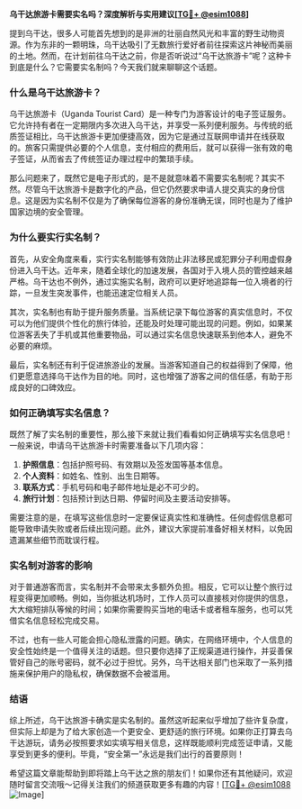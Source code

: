 **乌干达旅游卡需要实名吗？深度解析与实用建议[[TG💪+ @esim1088](https://t.me/s/esim1088)]**

提到乌干达，很多人可能首先想到的是非洲的壮丽自然风光和丰富的野生动物资源。作为东非的一颗明珠，乌干达吸引了无数旅行爱好者前往探索这片神秘而美丽的土地。然而，在计划前往乌干达之前，你是否听说过“乌干达旅游卡”呢？这种卡到底是什么？它需要实名制吗？今天我们就来聊聊这个话题。

### 什么是乌干达旅游卡？

乌干达旅游卡（Uganda Tourist Card）是一种专门为游客设计的电子签证服务。它允许持有者在一定期限内多次进入乌干达，并享受一系列便利服务。与传统的纸质签证相比，乌干达旅游卡更加便捷高效，因为它是通过互联网申请并在线获取的。旅客只需提供必要的个人信息，支付相应的费用后，就可以获得一张有效的电子签证，从而省去了传统签证办理过程中的繁琐手续。

那么问题来了，既然它是电子形式的，是不是就意味着不需要实名制呢？其实不然。尽管乌干达旅游卡是数字化的产品，但它仍然要求申请人提交真实的身份信息。这是因为实名制不仅是为了确保每位游客的身份准确无误，同时也是为了维护国家边境的安全管理。

### 为什么要实行实名制？

首先，从安全角度来看，实行实名制能够有效防止非法移民或犯罪分子利用虚假身份进入乌干达。近年来，随着全球化的加速发展，各国对于入境人员的管控越来越严格。乌干达也不例外，通过实施实名制，政府可以更好地追踪每一位入境者的行踪，一旦发生突发事件，也能迅速定位相关人员。

其次，实名制也有助于提升服务质量。当系统记录下每位游客的真实信息时，不仅可以为他们提供个性化的旅行体验，还能及时处理可能出现的问题。例如，如果某位游客丢失了手机或其他重要物品，可以通过实名信息快速联系到他本人，避免不必要的麻烦。

最后，实名制还有利于促进旅游业的发展。当游客知道自己的权益得到了保障，他们更愿意选择乌干达作为目的地。同时，这也增强了游客之间的信任感，有助于形成良好的口碑效应。

### 如何正确填写实名信息？

既然了解了实名制的重要性，那么接下来就让我们看看如何正确填写实名信息吧！一般来说，申请乌干达旅游卡时需要准备以下几项内容：

1. **护照信息**：包括护照号码、有效期以及签发国等基本信息。
2. **个人资料**：如姓名、性别、出生日期等。
3. **联系方式**：手机号码和电子邮件地址是必不可少的。
4. **旅行计划**：包括预计到达日期、停留时间及主要活动安排等。

需要注意的是，在填写这些信息时一定要保证真实性和准确性。任何虚假信息都可能导致申请失败或者后续出现问题。此外，建议大家提前准备好相关材料，以免因遗漏某些细节而耽误行程。

### 实名制对游客的影响

对于普通游客而言，实名制并不会带来太多额外负担。相反，它可以让整个旅行过程变得更加顺畅。例如，当你抵达机场时，工作人员可以直接核对你提供的信息，大大缩短排队等候的时间；如果你需要购买当地的电话卡或者租车服务，也可以凭借实名信息轻松完成交易。

不过，也有一些人可能会担心隐私泄露的问题。确实，在网络环境中，个人信息的安全性始终是一个值得关注的话题。但只要你选择了正规渠道进行操作，并妥善保管好自己的账号密码，就不必过于担忧。另外，乌干达相关部门也采取了一系列措施来保护用户的隐私权，确保数据不会被滥用。

### 结语

综上所述，乌干达旅游卡确实是实名制的。虽然这听起来似乎增加了些许复杂度，但实际上却是为了给大家创造一个更安全、更舒适的旅行环境。如果你正打算去乌干达游玩，请务必按照要求如实填写相关信息，这样既能顺利完成签证申请，又能享受到更多的便利。毕竟，“安全第一”永远是我们出行的首要原则！

希望这篇文章能帮助到即将踏上乌干达之旅的朋友们！如果你还有其他疑问，欢迎随时留言交流哦～记得关注我们的频道获取更多有趣的内容！[[TG💪+ @esim1088](https://t.me/s/esim1088) ![Image](https://i.postimg.cc/4NQfJmqS/Snipaste-2025-05-13-00-14-12.png)]